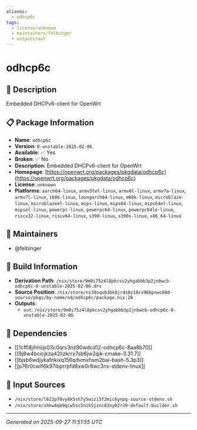 ```yaml
---
aliases:
  - odhcp6c
tags:
  - license/unknown
  - maintainers/felbinger
  - outputs/out
---
```


# odhcp6c

## 📝 Description

Embedded DHCPv6-client for OpenWrt

## 📋 Package Information

- **Name**: `odhcp6c`
- **Version**: `0-unstable-2025-02-06`
- **Available**: ✅ Yes
- **Broken**: ✅ No
- **Description**: Embedded DHCPv6-client for OpenWrt
- **Homepage**: [https://openwrt.org/packages/pkgdata/odhcp6c](https://openwrt.org/packages/pkgdata/odhcp6c)
- **License**: `unknown`
- **Platforms**: `aarch64-linux`, `armv5tel-linux`, `armv6l-linux`, `armv7a-linux`, `armv7l-linux`, `i686-linux`, `loongarch64-linux`, `m68k-linux`, `microblaze-linux`, `microblazeel-linux`, `mips-linux`, `mips64-linux`, `mips64el-linux`, `mipsel-linux`, `powerpc-linux`, `powerpc64-linux`, `powerpc64le-linux`, `riscv32-linux`, `riscv64-linux`, `s390-linux`, `s390x-linux`, `x86_64-linux`
## 👥 Maintainers

- @felbinger


## 🔧 Build Information

- **Derivation Path**: `/nix/store/9m0i75z4l8pkcsv2yhgabbb3p2jnbwcb-odhcp6c-0-unstable-2025-02-06.drv`
- **Source Position**: `/nix/store/ns30sqxb36k8jrds8z18rv96bpnwc60d-source/pkgs/by-name/od/odhcp6c/package.nix:28`
- **Outputs**:
  - `out`:  `/nix/store/9m0i75z4l8pkcsv2yhgabbb3p2jnbwcb-odhcp6c-0-unstable-2025-02-06`

## 🔗 Dependencies

- [[1cffl8jihhiijs03c0qrs3nz90wdcd12-odhcp6c-8aa8b70]]
- [[9j8w4bcicjkza42lizkrrx7sb6jw2qik-cmake-3.31.7]]
- [[bjsb6wdjykafnkixq156qdvmxhsm2bai-bash-5.3p3]]
- [[p76r0cwlf6k97ibprrpfd8xw0r8wc3nx-stdenv-linux]]

## 📁 Input Sources

- `/nix/store/l622p70vy8k5sh7y5wizi5f2mic6ynpg-source-stdenv.sh`
- `/nix/store/shkw4qm9qcw5sc5n1k5jznc83ny02r39-default-builder.sh`

---
*Generated on 2025-09-27 11:51:55 UTC*
